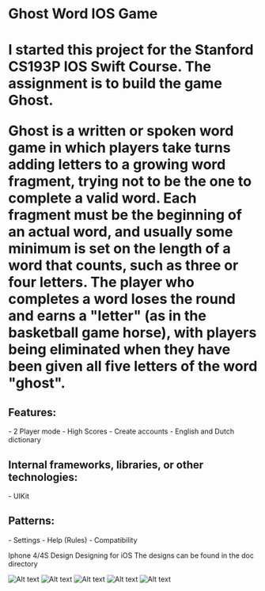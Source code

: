 <h1>Ghost Word IOS Game<h1> 

I started this project for the Stanford CS193P IOS Swift Course. The assignment is to build the game Ghost. 

Ghost is a written or spoken word game in which players take turns adding letters to a growing word fragment, trying not to be the one to complete a valid word. Each fragment must be the beginning of an actual word, and usually some minimum is set on the length of a word that counts, such as three or four letters. The player who completes a word loses the round and earns a "letter" (as in the basketball game horse), with players being eliminated when they have been given all five letters of the word "ghost".

<h2>Features:</h2>
- 2 Player mode
- High Scores
- Create accounts
- English and Dutch dictionary 

<h2>Internal frameworks, libraries, or other technologies:</h2>
- UIKit

<h2>Patterns:</h2>
- Settings
- Help (Rules)
- Compatibility


Iphone 4/4S Design
Designing for iOS
The designs can be found in the doc directory

![Alt text](https://github.com/Master244/Calculator-App-/blob/master/doc/0.jpg?raw=true)
![Alt text](https://github.com/Master244/Calculator-App-/blob/master/doc/1.jpg?raw=true)
![Alt text](https://github.com/Master244/Calculator-App-/blob/master/doc/2.jpg?raw=true)
![Alt text](https://github.com/Master244/Calculator-App-/blob/master/doc/3.jpg?raw=true)
![Alt text](https://github.com/Master244/Calculator-App-/blob/master/doc/4.jpg?raw=true)
